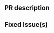 <!--  Thanks for sending a pull request! Please check out our contributing guidelines: 
https://github.com/PegaSysEng/pantheon/blob/master/CONTRIBUTING.md
-->

## PR description

<!--- Describe your changes in detail, including motivation and context -->

## Fixed Issue(s)

<!--- Please link to fixed issue(s) here using format: fixes #<issue number> -->
<!--- Example: "fixes #2" -->
